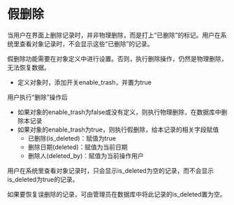 假删除
===

当用户在界面上删除记录时，并非物理删除，而是打上“已删除”的标记。用户在系统里查看对象记录时，不会显示这些“已删除”的记录。

假删除功能需要在对象定义中进行设置。否则，执行删除操作，仍然是物理删除，无法恢复数据。
- 定义对象时，添加开关enable_trash，并置为true

用户执行“删除”操作后
- 如果对象的enable_trash为false或没有定义，则执行物理删除，在数据库中删除本记录
- 如果对象的enable_trash为true，则执行假删除，给本记录的相关字段赋值
   - 已删除(is_deleted)：赋值为true
   - 删除日期(deleted)：赋值为当前日期
   - 删除人(deleted_by)：赋值为当前操作用户

用户在系统里查看对象记录时，只会显示is_deleted为空的记录，而不会显示is_deleted为true的记录。

如果要恢复误删除的记录，可由管理员在数据库中将此记录的is_deleted置为空。
